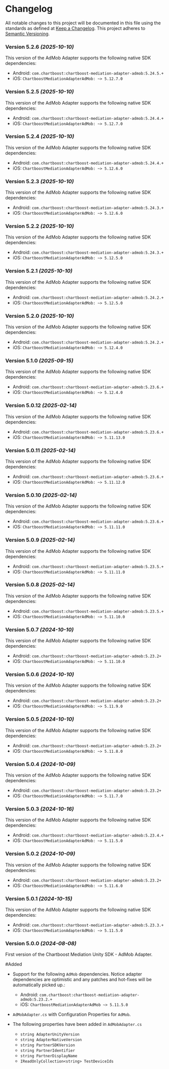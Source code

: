 # Changelog
All notable changes to this project will be documented in this file using the standards as defined at [Keep a Changelog](https://keepachangelog.com/en/1.0.0/). This project adheres to [Semantic Versioning](https://semver.org/spec/v2.0.0).

### Version 5.2.6 *(2025-10-10)*
This version of the AdMob Adapter supports the following native SDK dependencies:
  * Android: `com.chartboost:chartboost-mediation-adapter-admob:5.24.5.+`
  * iOS: `ChartboostMediationAdapterAdMob: ~> 5.12.7.0`

### Version 5.2.5 *(2025-10-10)*
This version of the AdMob Adapter supports the following native SDK dependencies:
  * Android: `com.chartboost:chartboost-mediation-adapter-admob:5.24.4.+`
  * iOS: `ChartboostMediationAdapterAdMob: ~> 5.12.7.0`

### Version 5.2.4 *(2025-10-10)*
This version of the AdMob Adapter supports the following native SDK dependencies:
  * Android: `com.chartboost:chartboost-mediation-adapter-admob:5.24.4.+`
  * iOS: `ChartboostMediationAdapterAdMob: ~> 5.12.6.0`

### Version 5.2.3 *(2025-10-10)*
This version of the AdMob Adapter supports the following native SDK dependencies:
  * Android: `com.chartboost:chartboost-mediation-adapter-admob:5.24.3.+`
  * iOS: `ChartboostMediationAdapterAdMob: ~> 5.12.6.0`

### Version 5.2.2 *(2025-10-10)*
This version of the AdMob Adapter supports the following native SDK dependencies:
  * Android: `com.chartboost:chartboost-mediation-adapter-admob:5.24.3.+`
  * iOS: `ChartboostMediationAdapterAdMob: ~> 5.12.5.0`

### Version 5.2.1 *(2025-10-10)*
This version of the AdMob Adapter supports the following native SDK dependencies:
  * Android: `com.chartboost:chartboost-mediation-adapter-admob:5.24.2.+`
  * iOS: `ChartboostMediationAdapterAdMob: ~> 5.12.5.0`

### Version 5.2.0 *(2025-10-10)*
This version of the AdMob Adapter supports the following native SDK dependencies:
  * Android: `com.chartboost:chartboost-mediation-adapter-admob:5.24.2.+`
  * iOS: `ChartboostMediationAdapterAdMob: ~> 5.12.4.0`

### Version 5.1.0 *(2025-09-15)*
This version of the AdMob Adapter supports the following native SDK dependencies:
  * Android: `com.chartboost:chartboost-mediation-adapter-admob:5.23.6.+`
  * iOS: `ChartboostMediationAdapterAdMob: ~> 5.12.4.0`

### Version 5.0.12 *(2025-02-14)*
This version of the AdMob Adapter supports the following native SDK dependencies:
  * Android: `com.chartboost:chartboost-mediation-adapter-admob:5.23.6.+`
  * iOS: `ChartboostMediationAdapterAdMob: ~> 5.11.13.0`

### Version 5.0.11 *(2025-02-14)*
This version of the AdMob Adapter supports the following native SDK dependencies:
  * Android: `com.chartboost:chartboost-mediation-adapter-admob:5.23.6.+`
  * iOS: `ChartboostMediationAdapterAdMob: ~> 5.11.12.0`

### Version 5.0.10 *(2025-02-14)*
This version of the AdMob Adapter supports the following native SDK dependencies:
  * Android: `com.chartboost:chartboost-mediation-adapter-admob:5.23.6.+`
  * iOS: `ChartboostMediationAdapterAdMob: ~> 5.11.11.0`

### Version 5.0.9 *(2025-02-14)*
This version of the AdMob Adapter supports the following native SDK dependencies:
  * Android: `com.chartboost:chartboost-mediation-adapter-admob:5.23.5.+`
  * iOS: `ChartboostMediationAdapterAdMob: ~> 5.11.11.0`

### Version 5.0.8 *(2025-02-14)*
This version of the AdMob Adapter supports the following native SDK dependencies:
  * Android: `com.chartboost:chartboost-mediation-adapter-admob:5.23.5.+`
  * iOS: `ChartboostMediationAdapterAdMob: ~> 5.11.10.0`

### Version 5.0.7 *(2024-10-10)*
This version of the AdMob Adapter supports the following native SDK dependencies:
  * Android: `com.chartboost:chartboost-mediation-adapter-admob:5.23.2+`
  * iOS: `ChartboostMediationAdapterAdMob: ~> 5.11.10.0`

### Version 5.0.6 *(2024-10-10)*
This version of the AdMob Adapter supports the following native SDK dependencies:
  * Android: `com.chartboost:chartboost-mediation-adapter-admob:5.23.2+`
  * iOS: `ChartboostMediationAdapterAdMob: ~> 5.11.9.0`

### Version 5.0.5 *(2024-10-10)*
This version of the AdMob Adapter supports the following native SDK dependencies:
  * Android: `com.chartboost:chartboost-mediation-adapter-admob:5.23.2+`
  * iOS: `ChartboostMediationAdapterAdMob: ~> 5.11.8.0`

### Version 5.0.4 *(2024-10-09)*
This version of the AdMob Adapter supports the following native SDK dependencies:
  * Android: `com.chartboost:chartboost-mediation-adapter-admob:5.23.2+`
  * iOS: `ChartboostMediationAdapterAdMob: ~> 5.11.7.0`

### Version 5.0.3 *(2024-10-16)*
This version of the AdMob Adapter supports the following native SDK dependencies:
  * Android: `com.chartboost:chartboost-mediation-adapter-admob:5.23.4.+`
  * iOS: `ChartboostMediationAdapterAdMob: ~> 5.11.5.0`

### Version 5.0.2 *(2024-10-09)*
This version of the AdMob Adapter supports the following native SDK dependencies:
  * Android: `com.chartboost:chartboost-mediation-adapter-admob:5.23.2+`
  * iOS: `ChartboostMediationAdapterAdMob: ~> 5.11.6.0`

### Version 5.0.1 *(2024-10-15)*
This version of the AdMob Adapter supports the following native SDK dependencies:
  * Android: `com.chartboost:chartboost-mediation-adapter-admob:5.23.3.+`
  * iOS: `ChartboostMediationAdapterAdMob: ~> 5.11.5.0`

### Version 5.0.0 *(2024-08-08)*

First version of the Chartboost Mediation Unity SDK - AdMob Adapter.

#Added 
- Support for the following `AdMob` dependencies. Notice adapter dependencies are optimistic and any patches and hot-fixes will be automatically picked up.:
    * Android: `com.chartboost:chartboost-mediation-adapter-admob:5.23.2.+`
    * iOS: `ChartboostMediationAdapterAdMob ~> 5.11.5.0`
    
- `AdMobAdapter.cs` with Configuration Properties for `AdMob`.
- The following properties have been added in `AdMobAdapter.cs`
    * `string AdapterUnityVersion`
    * `string AdapterNativeVersion`
    * `string PartnerSDKVersion`
    * `string PartnerIdentifier`
    * `string PartnerDisplayName`
    * `IReadOnlyCollection<string> TestDeviceIds`
